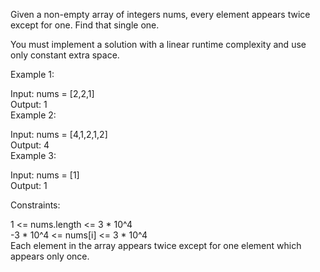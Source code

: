 Given a non-empty array of integers nums, every element appears twice except for one. Find that single one.

You must implement a solution with a linear runtime complexity and use only constant extra space.

 

Example 1:<br>

Input: nums = [2,2,1]<br>
Output: 1<br>
Example 2:<br>

Input: nums = [4,1,2,1,2]<br>
Output: 4<br>
Example 3:<br>

Input: nums = [1]<br>
Output: 1<br>
 

Constraints:<br>

1 <= nums.length <= 3 * 10^4<br>
-3 * 10^4 <= nums[i] <= 3 * 10^4<br>
Each element in the array appears twice except for one element which appears only once.
